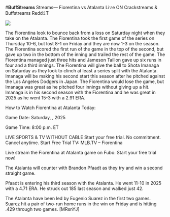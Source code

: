 #𝐁𝐮𝐟𝐟𝐒𝐭𝐫𝐞𝐚𝐦𝐬 Streams— Fiorentina vs Atalanta Li𝚟e ON Crackstreams & Buffstreams Redd𝚒T  
  
  
[![](https://i.imgur.com/qSNzIqt.png)](https://movie.rssnews.media/DlETTFi.php)  
  
The Fiorentina look to bounce back from a loss on Saturday night when they take on the Atalanta. The Fiorentina took the first game of the series on Thursday 10-6, but lost 8-1 on Friday and they are now 1-3 on the season. The Fiorentina scored the first run of the game in the top of the second, but gave up two in the bottom of the inning and trailed the rest of the game. The Fiorentina managed just three hits and Jameson Taillon gave up six runs in four and a third innings. The Fiorentina will give the ball to Shota Imanaga on Saturday as they look to clinch at least a series split with the Atalanta. Imanaga will be making his second start this season after he pitched against the Los Angeles Dodgers in Japan. The Fiorentina would lose the game, but Imanaga was great as he pitched four innings without giving up a hit. Imanaga is in his second season with the Fiorentina and he was great in 2025 as he went 15-3 with a 2.91 ERA.

How to Watch Fiorentina at Atalanta Today:

Game Date: Saturday, , 2025

Game Time: 8:00 p.m. ET

LIVE SPORTS & TV WITHOUT CABLE
Start your free trial. No commitment. Cancel anytime.
Start Free Trial
TV: MLB.TV – Fiorentina

Live stream the Fiorentina at Atalanta game on Fubo: Start your free trial now!

The Atalanta will counter with Brandon Pfaadt as they try and win a second straight game.

Pfaadt is entering his third season with the Atalanta. He went 11-10 in 2025 with a 4.71 ERA. He struck out 185 last season and walked just 42.

The Atalanta have been led by Eugenio Suarez in the first two games. Suarez hit a pair of two-run home runs in the win on Friday and is hitting .429 through two games. [MRsnYJ]